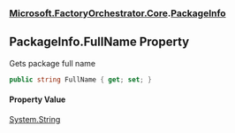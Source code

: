 ### [Microsoft.FactoryOrchestrator.Core](Microsoft_FactoryOrchestrator_Core.md 'Microsoft.FactoryOrchestrator.Core').[PackageInfo](Microsoft_FactoryOrchestrator_Core_PackageInfo.md 'Microsoft.FactoryOrchestrator.Core.PackageInfo')
## PackageInfo.FullName Property
Gets package full name  
```csharp
public string FullName { get; set; }
```
#### Property Value
[System.String](https://docs.microsoft.com/en-us/dotnet/api/System.String 'System.String')
